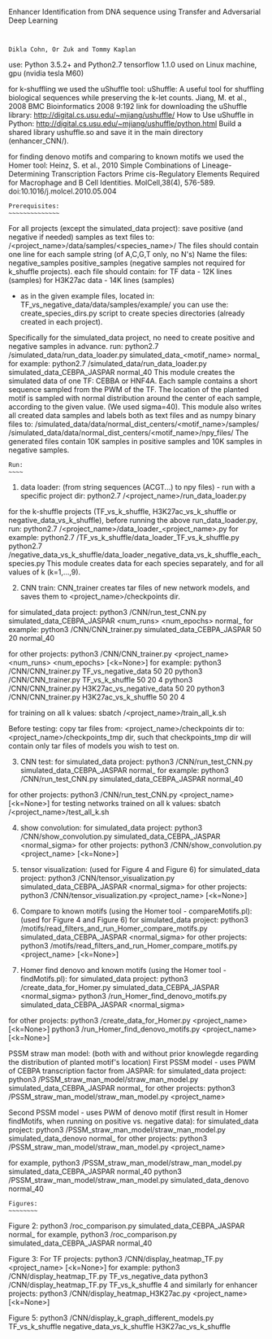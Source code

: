 Enhancer Identification from DNA sequence using Transfer and Adversarial Deep Learning
~~~~~~~~~~~~~~~~~~~~~~~~~~~~~~~~~~~~~~~~~~~~~~~~~~~~~~~~~~~~~~~~~~~~~~~~~~~~~~~~~~~~~~~~~~~~~~~~


Dikla Cohn, Or Zuk and Tommy Kaplan
~~~~~~~~~~~~~~~~~~~~~~~~~~~~~~~~~~~~~~~~~~~~~~~~~~~~~~~~~~~~~~~~~~~~~~~~~~~~~~~~~~~~~~~~~~~~~~~~

use:
Python 3.5.2+ and Python2.7
tensorflow 1.1.0
used on Linux machine, gpu (nvidia tesla M60)


for k-shuffling we used the uShuffle tool:
uShuffle: A useful tool for shuffling biological sequences while preserving the k-let counts.
Jiang, M. et al., 2008
BMC Bioinformatics 2008 9:192
link for downloading the uShuffle library: 
http://digital.cs.usu.edu/~mjiang/ushuffle/
How to Use uShuffle in Python:
http://digital.cs.usu.edu/~mjiang/ushuffle/python.html
Build a shared library ushuffle.so and save it in the main directory (enhancer_CNN/). 

for finding denovo motifs and comparing to known motifs we used the Homer tool:
Heinz, S. et al., 2010
Simple Combinations of Lineage-Determining Transcription Factors Prime cis-Regulatory Elements Required for Macrophage and B Cell Identities.
MolCell,38(4), 576-589.
doi:10.1016/j.molcel.2010.05.004



    Prerequisites:
    ~~~~~~~~~~~~~~
For all projects (except the simulated_data project):
save positive (and negative if needed) samples as text files to: /<project_name>/data/samples/<species_name>/
The files should contain one line for each sample string (of A,C,G,T only, no N's)
Name the files: 
negative_samples
positive_samples
(negative samples not required for k_shuffle projects).
each file should contain:
for TF data - 12K lines (samples)
for H3K27ac data - 14K lines (samples)
- as in the given example files, located in: TF_vs_negative_data/data/samples/example/
you can use the: create_species_dirs.py script to create species directories (already created in each project). 

 
Specifically for the simulated_data project, no need to create positive and negative samples in advance.
run:
python2.7 /simulated_data/run_data_loader.py simulated_data_<motif_name> normal_<sigma>
for example:
python2.7 /simulated_data/run_data_loader.py simulated_data_CEBPA_JASPAR normal_40
This module creates the simulated data of one TF: CEBBA or HNF4A.
Each sample contains a short sequence sampled from the PWM of the TF.
The location of the planted motif is sampled with normal distribution around the center of each sample, according to the given <sigma> value. (We used sigma=40).
This module also writes all created data samples and labels both as text files and as numpy binary files to: 
/simulated_data/data/normal_dist_centers/<motif_name>/samples/
/simulated_data/data/normal_dist_centers/<motif_name>/npy_files/
The generated files contain 10K samples in positive samples and 10K samples in negative samples.


    Run:
    ~~~~

1. data loader: (from string sequences (ACGT...) to npy files) - run with a specific project dir: 
python2.7 /<project_name>/run_data_loader.py

for the k-shuffle projects (TF_vs_k_shuffle, H3K27ac_vs_k_shuffle or negative_data_vs_k_shuffle), before running the above run_data_loader.py, run:
python2.7 /<project_name>/data_loader_<project_name>.py
for example:
python2.7 /TF_vs_k_shuffle/data_loader_TF_vs_k_shuffle.py
python2.7 /negative_data_vs_k_shuffle/data_loader_negative_data_vs_k_shuffle_each_species.py
This module creates data for each species separately, and for all values of k (k=1,...,9).

2. CNN train:
CNN_trainer creates tar files of new network models, and saves them to <project_name>/checkpoints dir. 

for simulated_data project:
python3 /CNN/run_test_CNN.py simulated_data_CEBPA_JASPAR <num_runs> <num_epochs> normal_<sigma>
for example:
python3 /CNN/CNN_trainer.py simulated_data_CEBPA_JASPAR 50 20 normal_40

for other projects:
python3 /CNN/CNN_trainer.py <project_name> <num_runs> <num_epochs> [<k=None>]
for example:
python3 /CNN/CNN_trainer.py TF_vs_negative_data 50 20
python3 /CNN/CNN_trainer.py TF_vs_k_shuffle 50 20 4
python3 /CNN/CNN_trainer.py H3K27ac_vs_negative_data 50 20
python3 /CNN/CNN_trainer.py H3K27ac_vs_k_shuffle 50 20 4

for training on all k values:
sbatch /<project_name>/train_all_k.sh

Before testing:
copy tar files from: <project_name>/checkpoints dir to: <project_name>/checkpoints_tmp dir,
such that checkpoints_tmp dir will contain only tar files of models you wish to test on.

3. CNN test:
for simulated_data project:
python3 /CNN/run_test_CNN.py simulated_data_CEBPA_JASPAR normal_<sigma>
for example:
python3 /CNN/run_test_CNN.py simulated_data_CEBPA_JASPAR normal_40

for other projects:
python3 /CNN/run_test_CNN.py <project_name> [<k=None>]
for testing networks trained on all k values:
sbatch /<project_name>/test_all_k.sh

4. show convolution:
for simulated_data project:
python3 /CNN/show_convolution.py simulated_data_CEBPA_JASPAR <normal_sigma>
for other projects:
python3 /CNN/show_convolution.py <project_name> [<k=None>]

5. tensor visualization: (used for Figure 4 and Figure 6)
for simulated_data project:
python3 /CNN/tensor_visualization.py simulated_data_CEBPA_JASPAR <normal_sigma>
for other projects:
python3 /CNN/tensor_visualization.py <project_name> [<k=None>]

6. Compare to known motifs (using the Homer tool - compareMotifs.pl):  (used for Figure 4 and Figure 6)
for simulated_data project:
python3 /motifs/read_filters_and_run_Homer_compare_motifs.py simulated_data_CEBPA_JASPAR <normal_sigma>
for other projects:
python3 /motifs/read_filters_and_run_Homer_compare_motifs.py <project_name> [<k=None>]

7. Homer find denovo and known motifs (using the Homer tool - findMotifs.pl):
for simulated_data project:
python3 /create_data_for_Homer.py simulated_data_CEBPA_JASPAR <normal_sigma>
python3 /run_Homer_find_denovo_motifs.py simulated_data_CEBPA_JASPAR <normal_sigma> 

for other projects:
python3 /create_data_for_Homer.py <project_name> [<k=None>]
python3 /run_Homer_find_denovo_motifs.py <project_name> [<k=None>]



PSSM straw man model: (both with and without prior knowlegde regarding the distribution of planted motif's location)
First PSSM model - uses PWM of CEBPA transcription factor from JASPAR:
for simulated_data project:
python3 /PSSM_straw_man_model/straw_man_model.py simulated_data_CEBPA_JASPAR normal_<sigma>
for other projects:
python3 /PSSM_straw_man_model/straw_man_model.py <project_name>

Second PSSM model - uses PWM of denovo motif (first result in Homer findMotifs, when running on positive vs. negative data):
for simulated_data project:
python3 /PSSM_straw_man_model/straw_man_model.py simulated_data_denovo normal_<sigma>
for other projects:
python3 /PSSM_straw_man_model/straw_man_model.py <project_name>

for example,
python3 /PSSM_straw_man_model/straw_man_model.py simulated_data_CEBPA_JASPAR normal_40
python3 /PSSM_straw_man_model/straw_man_model.py simulated_data_denovo normal_40




    Figures:
    ~~~~~~~~
Figure 2:
python3 /roc_comparison.py simulated_data_CEBPA_JASPAR normal_<sigma>
for example,
python3 /roc_comparison.py simulated_data_CEBPA_JASPAR normal_40

Figure 3:
For TF projects:
python3 /CNN/display_heatmap_TF.py <project_name> [<k=None>]
for example:
python3 /CNN/display_heatmap_TF.py TF_vs_negative_data
python3 /CNN/display_heatmap_TF.py TF_vs_k_shuffle 4
and similarly for enhancer projects:
python3 /CNN/display_heatmap_H3K27ac.py <project_name> [<k=None>]

Figure 5:
python3 /CNN/display_k_graph_different_models.py TF_vs_k_shuffle negative_data_vs_k_shuffle H3K27ac_vs_k_shuffle





